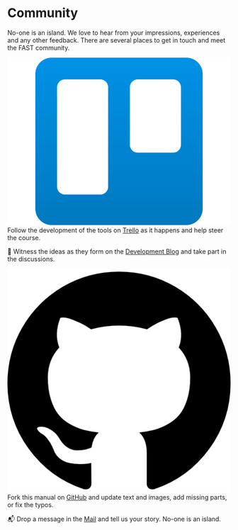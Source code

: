 # Community

No-one is an island. We love to hear from your impressions, experiences and any other feedback. There are several places to get in touch and meet the FAST community.

![](../.gitbook/assets/trello-logo.png) Follow the development of the tools on [Trello](https://trello.com/b/mRrJ1xr3/fast-development) as it happens and help steer the course.

📖 Witness the ideas as they form on the [Development Blog](https://fastplatforming.com) and take part in the discussions.

![](../.gitbook/assets/github-logo.png) Fork this manual on [GitHub](https://github.com/futuring-architectures) and update text and images, add missing parts, or fix the typos.

📬 Drop a message in the [Mail](mailto:hello@futuring-architectures.com) and tell us your story. No-one is an island.

